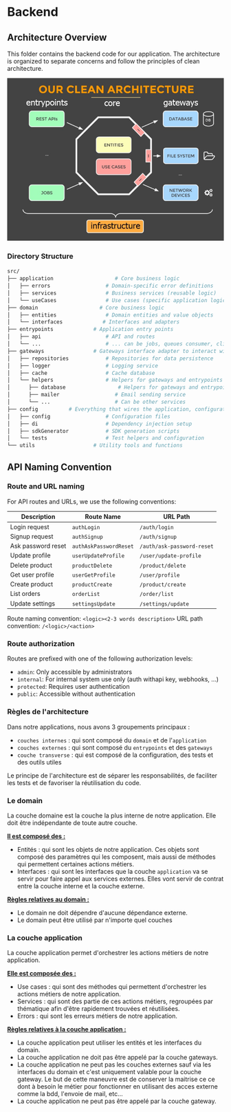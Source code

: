 # Backend

## Architecture Overview

This folder contains the backend code for our application. The architecture is organized to separate concerns and follow the principles of clean architecture.

![Snowpact architecture](clean-architecture-schema.jpg)

### Directory Structure

```bash
src/
├── application                    # Core business logic
│   ├── errors                  # Domain-specific error definitions
│   ├── services                # Business services (reusable logic)
│   └── useCases                # Use cases (specific application logic)
├── domain                    # Core business logic
│   ├── entities                # Domain entities and value objects
│   └── interfaces             # Interfaces and adapters
├── entrypoints             # Application entry points
│   ├── api                     # API and routes
│   └── ...                     # ... can be jobs, queues consumer, cli...
├── gateways                # Gateways interface adapter to interact with external services
│   ├── repositories            # Repositories for data persistence
│   ├── logger                  # Logging service
│   ├── cache                   # Cache database
│   └── helpers                 # Helpers for gateways and entrypoints
│      ├── database                 # Helpers for gateways and entrypoints
│      ├── mailer                  # Email sending service
│      └── ...                     # Can be other services
├── config          # Everything that wires the application, configuration
│   ├── config                  # Configuration files
│   ├── di                      # Dependency injection setup
│   ├── sdkGenerator            # SDK generation scripts
│   └── tests                   # Test helpers and configuration
└── utils                   # Utility tools and functions
```

## API Naming Convention

### Route and URL naming

For API routes and URLs, we use the following conventions:

| Description        | Route Name             | URL Path                   |
| ------------------ | ---------------------- | -------------------------- |
| Login request      | `authLogin`            | `/auth/login`              |
| Signup request     | `authSignup`           | `/auth/signup`             |
| Ask password reset | `authAskPasswordReset` | `/auth/ask-password-reset` |
| Update profile     | `userUpdateProfile`    | `/user/update-profile`     |
| Delete product     | `productDelete`        | `/product/delete`          |
| Get user profile   | `userGetProfile`       | `/user/profile`            |
| Create product     | `productCreate`        | `/product/create`          |
| List orders        | `orderList`            | `/order/list`              |
| Update settings    | `settingsUpdate`       | `/settings/update`         |

Route naming convention: `<logic><2-3 words description>`
URL path convention: `/<logic>/<action>`

### Route authorization

Routes are prefixed with one of the following authorization levels:

- `admin`: Only accessible by administrators
- `internal`: For internal system use only (auth withapi key, webhooks, ...)
- `protected`: Requires user authentication
- `public`: Accessible without authentication

### Règles de l'architecture

Dans notre applications, nous avons 3 groupements principaux :

- `couches internes` : qui sont composé du `domain` et de l'`application`
- `couches externes` : qui sont composé du `entrypoints` et des `gateways`
- `couche transverse` : qui est composé de la configuration, des tests et des outils utiles

Le principe de l'architecture est de séparer les responsabilités, de faciliter les tests et de favoriser la réutilisation du code.

### Le domain

La couche domaine est la couche la plus interne de notre application. Elle doit être indépendante de toute autre couche.

<u>**Il est composé des :**</u>

- Entités : qui sont les objets de notre application. Ces objets sont composé des paramètres qui les composent, mais aussi de méthodes qui permettent certaines actions métiers.
- Interfaces : qui sont les interfaces que la couche `application` va se servir pour faire appel aux services externes. Elles vont servir de contrat entre la couche interne et la couche externe.

<u>**Règles relatives au domain :**</u>

- Le domain ne doit dépendre d'aucune dépendance externe.
- Le domain peut être utilisé par n'importe quel couches

### La couche application

La couche application permet d'orchestrer les actions métiers de notre application.

<u>**Elle est composée des :**</u>

- Use cases : qui sont des méthodes qui permettent d'orchestrer les actions métiers de notre application.
- Services : qui sont des partie de ces actions métiers, regroupées par thématique afin d'être rapidement trouvées et réutilisées.
- Errors : qui sont les erreurs métiers de notre application.

<u>**Règles relatives à la couche application :**</u>

- La couche application peut utiliser les entités et les interfaces du domain.
- La couche application ne doit pas être appelé par la couche gateways.
- La couche application ne peut pas les couches externes sauf via les interfaces du domain et c'est uniquement valable pour la couche gateway. Le but de cette maneuvre est de conserver la maitrise ce ce dont à besoin le métier pour fonctionner en utilisant des acces externe comme la bdd, l'envoie de mail, etc...
- La couche application ne peut pas être appelé par la couche gateway.
